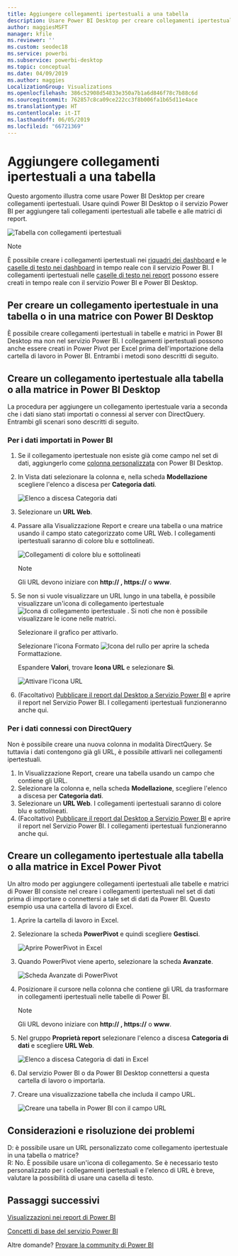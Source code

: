 ```yaml
---
title: Aggiungere collegamenti ipertestuali a una tabella
description: Usare Power BI Desktop per creare collegamenti ipertestuali. Usare quindi Power BI Desktop o il servizio Power BI per aggiungere tali collegamenti ipertestuali alle tabelle e alle matrici di report.
author: maggiesMSFT
manager: kfile
ms.reviewer: ''
ms.custom: seodec18
ms.service: powerbi
ms.subservice: powerbi-desktop
ms.topic: conceptual
ms.date: 04/09/2019
ms.author: maggies
LocalizationGroup: Visualizations
ms.openlocfilehash: 386c52908d54833e350a7b1a6d846f78c7b88c6d
ms.sourcegitcommit: 762857c8ca09ce222cc3f8b006fa1b65d11e4ace
ms.translationtype: HT
ms.contentlocale: it-IT
ms.lasthandoff: 06/05/2019
ms.locfileid: "66721369"
---
```

# <a name="add-hyperlinks-to-a-table"></a>Aggiungere collegamenti ipertestuali a una tabella
Questo argomento illustra come usare Power BI Desktop per creare collegamenti ipertestuali. Usare quindi Power BI Desktop o il servizio Power BI per aggiungere tali collegamenti ipertestuali alle tabelle e alle matrici di report. 

![Tabella con collegamenti ipertestuali](media/power-bi-hyperlinks-in-tables/hyperlinkedtable.png)

> [!NOTE]
> È possibile creare i collegamenti ipertestuali nei [riquadri dei dashboard](service-dashboard-edit-tile.md) e le [caselle di testo nei dashboard](service-dashboard-add-widget.md) in tempo reale con il servizio Power BI. I collegamenti ipertestuali nelle [caselle di testo nei report](service-add-hyperlink-to-text-box.md) possono essere creati in tempo reale con il servizio Power BI e Power BI Desktop.
> 

## <a name="to-create-a-hyperlink-in-a-table-or-matrix-using-power-bi-desktop"></a>Per creare un collegamento ipertestuale in una tabella o in una matrice con Power BI Desktop
È possibile creare collegamenti ipertestuali in tabelle e matrici in Power BI Desktop ma non nel servizio Power BI. I collegamenti ipertestuali possono anche essere creati in Power Pivot per Excel prima dell'importazione della cartella di lavoro in Power BI. Entrambi i metodi sono descritti di seguito.

## <a name="create-a-table-or-matrix-hyperlink-in-power-bi-desktop"></a>Creare un collegamento ipertestuale alla tabella o alla matrice in Power BI Desktop
La procedura per aggiungere un collegamento ipertestuale varia a seconda che i dati siano stati importati o connessi al server con DirectQuery. Entrambi gli scenari sono descritti di seguito.

### <a name="for-data-imported-into-power-bi"></a>Per i dati importati in Power BI
1. Se il collegamento ipertestuale non esiste già come campo nel set di dati, aggiungerlo come [colonna personalizzata](desktop-common-query-tasks.md) con Power BI Desktop.
2. In Vista dati selezionare la colonna e, nella scheda **Modellazione** scegliere l'elenco a discesa per **Categoria dati**.
   
    ![Elenco a discesa Categoria dati](media/power-bi-hyperlinks-in-tables/pbi_data_category.png)
3. Selezionare un **URL Web**.
4. Passare alla Visualizzazione Report e creare una tabella o una matrice usando il campo stato categorizzato come URL Web. I collegamenti ipertestuali saranno di colore blu e sottolineati.

    ![Collegamenti di colore blu e sottolineati](media/power-bi-hyperlinks-in-tables/power-bi-table-with-hyperlinks2.png)

    > [!NOTE]
    > Gli URL devono iniziare con **http:// , https://** o **www**.
    >
   
1. Se non si vuole visualizzare un URL lungo in una tabella, è possibile visualizzare un'icona di collegamento ipertestuale  ![Icona di collegamento ipertestuale](media/power-bi-hyperlinks-in-tables/power-bi-hyperlink-icon.png) . Si noti che non è possibile visualizzare le icone nelle matrici.
   
    Selezionare il grafico per attivarlo.

    Selezionare l'icona Formato ![Icona del rullo](media/power-bi-hyperlinks-in-tables/power-bi-paintroller.png) per aprire la scheda Formattazione.

    Espandere **Valori**, trovare **Icona URL** e selezionare **Sì**.

    ![Attivare l'icona URL](media/power-bi-hyperlinks-in-tables/power-bi-url-icon-on.png)

1. (Facoltativo) [Pubblicare il report dal Desktop a Servizio Power BI](guided-learning/publishingandsharing.yml?tutorial-step=2) e aprire il report nel Servizio Power BI. I collegamenti ipertestuali funzioneranno anche qui.

### <a name="for-data-connected-with-directquery"></a>Per i dati connessi con DirectQuery
Non è possibile creare una nuova colonna in modalità DirectQuery.  Se tuttavia i dati contengono già gli URL, è possibile attivarli nei collegamenti ipertestuali.

1. In Visualizzazione Report, creare una tabella usando un campo che contiene gli URL.
2. Selezionare la colonna e, nella scheda **Modellazione**, scegliere l'elenco a discesa per **Categoria dati**.
3. Selezionare un **URL Web**. I collegamenti ipertestuali saranno di colore blu e sottolineati.
4. (Facoltativo) [Pubblicare il report dal Desktop a Servizio Power BI](guided-learning/publishingandsharing.yml?tutorial-step=2) e aprire il report nel Servizio Power BI. I collegamenti ipertestuali funzioneranno anche qui.

## <a name="create-a-table-or-matrix-hyperlink-in-excel-power-pivot"></a>Creare un collegamento ipertestuale alla tabella o alla matrice in Excel Power Pivot
Un altro modo per aggiungere collegamenti ipertestuali alle tabelle e matrici di Power BI consiste nel creare i collegamenti ipertestuali nel set di dati prima di importare o connettersi a tale set di dati da Power BI. Questo esempio usa una cartella di lavoro di Excel.

1. Aprire la cartella di lavoro in Excel.
2. Selezionare la scheda **PowerPivot** e quindi scegliere **Gestisci**.
   
   ![Aprire PowerPivot in Excel](media/power-bi-hyperlinks-in-tables/createhyperlinkinpowerpivot2.png)
1. Quando PowerPivot viene aperto, selezionare la scheda **Avanzate**.
   
   ![Scheda Avanzate di PowerPivot](media/power-bi-hyperlinks-in-tables/createhyperlinkinpowerpivot3.png)
4. Posizionare il cursore nella colonna che contiene gli URL da trasformare in collegamenti ipertestuali nelle tabelle di Power BI.
   
   > [!NOTE]
   > Gli URL devono iniziare con **http:// , https://** o **www**.
   > 
5. Nel gruppo **Proprietà report** selezionare l'elenco a discesa **Categoria di dati** e scegliere **URL Web**. 
   
   ![Elenco a discesa Categoria di dati in Excel](media/power-bi-hyperlinks-in-tables/createhyperlinksnew.png)

6. Dal servizio Power BI o da Power BI Desktop connettersi a questa cartella di lavoro o importarla.
7. Creare una visualizzazione tabella che includa il campo URL.
   
   ![Creare una tabella in Power BI con il campo URL](media/power-bi-hyperlinks-in-tables/hyperlinksintables.gif)

## <a name="considerations-and-troubleshooting"></a>Considerazioni e risoluzione dei problemi
D: è possibile usare un URL personalizzato come collegamento ipertestuale in una tabella o matrice?    
R: No. È possibile usare un'icona di collegamento. Se è necessario testo personalizzato per i collegamenti ipertestuali e l'elenco di URL è breve, valutare la possibilità di usare una casella di testo.


## <a name="next-steps"></a>Passaggi successivi
[Visualizzazioni nei report di Power BI](visuals/power-bi-report-visualizations.md)

[Concetti di base del servizio Power BI](service-basic-concepts.md)

Altre domande? [Provare la community di Power BI](http://community.powerbi.com/)

